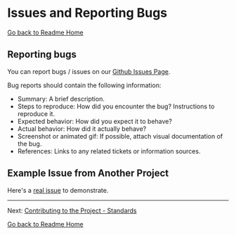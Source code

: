 # Issues and Reporting Bugs
[Go back to Readme Home](../../README.md)

## Reporting bugs

You can report bugs / issues on our <a href="https://github.com/wevote/WeVoteReactNative/issues" target="_blank" />Github Issues Page</a>.

Bug reports should contain the following information:

* Summary: A brief description.
* Steps to reproduce: How did you encounter the bug? Instructions to reproduce it.
* Expected behavior: How did you expect it to behave?
* Actual behavior: How did it actually behave?
* Screenshot or animated gif: If possible, attach visual documentation of the bug.
* References: Links to any related tickets or information sources.

## Example Issue from Another Project

Here's a [real issue](https://github.com/woothemes/woocommerce/issues/8563#issue-94518347) to demonstrate.


---

Next: [Contributing to the Project - Standards](../contributing/CONTRIBUTING_STANDARDS.md)

[Go back to Readme Home](../../README.md)

